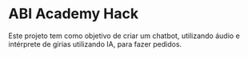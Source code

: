 # ABI Academy Hack
Este projeto tem como objetivo de criar um chatbot, utilizando áudio e intérprete de gírias utilizando IA, para fazer pedidos.
